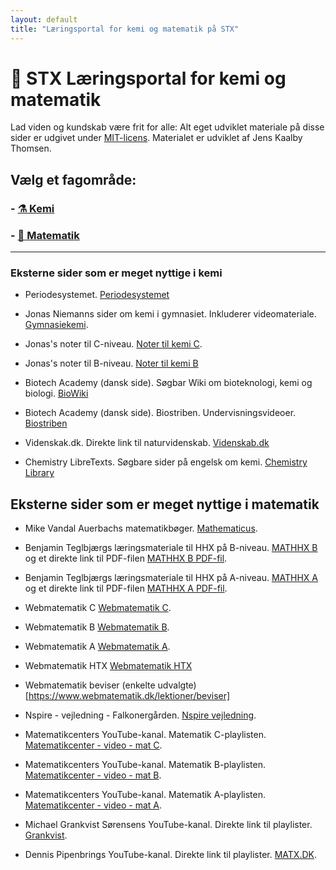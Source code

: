 ```yaml
---
layout: default
title: "Læringsportal for kemi og matematik på STX"
---
```


# 📘 STX Læringsportal for kemi og matematik

Lad viden og kundskab være frit for alle: Alt eget udviklet materiale på disse sider er udgivet under [MIT-licens](https://opensource.org/licenses/MIT). Materialet er udviklet af Jens Kaalby Thomsen.

## Vælg et fagområde:

### - [⚗️ Kemi](./kemi/index.md)
### - [📐 Matematik](./matematik/index.html)

--- 

### Eksterne sider som er meget nyttige i kemi
- Periodesystemet. [Periodesystemet](https://ptable.com/?lang=da#Egenskaber/Serie)

- Jonas Niemanns sider om kemi i gymnasiet. Inkluderer videomateriale. [Gymnasiekemi](https://www.gymnasiekemi.com/).

- Jonas's noter til C-niveau. [Noter til kemi C](https://www.gymnasiekemi.com/uploads/9/3/4/8/93484852/noter_-_kemi_c_-_jonas_niemann_-_1.4.pdf).

- Jonas's noter til B-niveau. [Noter til kemi B](https://www.gymnasiekemi.com/ressourcer-kemi-b.html)

- Biotech Academy (dansk side). Søgbar Wiki om bioteknologi, kemi og biologi. [BioWiki](https://www.biotechacademy.dk/undervisning/ordliste-indeks/)

- Biotech Academy (dansk side). Biostriben. Undervisningsvideoer. [Biostriben](https://www.biotechacademy.dk/e-learning/biostriben/gymnasie/)

- Videnskak.dk. Direkte link til naturvidenskab. [Videnskab.dk](https://videnskab.dk/naturvidenskab/)

- Chemistry LibreTexts. Søgbare sider på engelsk om kemi. [Chemistry Library](https://chem.libretexts.org/)

## Eksterne sider som er meget nyttige i matematik

- Mike Vandal Auerbachs matematikbøger. [Mathematicus](https://mathematicus.dk/matematik/).

- Benjamin Teglbjærgs læringsmateriale til HHX på B-niveau. [MATHHX B](https://www.mathhx.dk/b/index.html) og et direkte link til PDF-filen [MATHHX B PDF-fil](https://www.mathhx.dk/b/mathhx-b.pdf).
- Benjamin Teglbjærgs læringsmateriale til HHX på A-niveau. [MATHHX A](https://www.mathhx.dk/a/index.html) og et direkte link til PDF-filen [MATHHX A PDF-fil](https://www.mathhx.dk/a/mathhx-a.pdf).

- Webmatematik C [Webmatematik C](https://www.webmatematik.dk/lektioner/matematik-c).
- Webmatematik B [Webmatematik B](https://www.webmatematik.dk/lektioner/matematik-b).
- Webmatematik A [Webmatematik A](https://www.webmatematik.dk/lektioner/matematik-a).
- Webmatematik HTX [Webmatematik HTX](https://www.webmatematik.dk/lektioner/saerligt-for-htx)
- Webmatematik beviser (enkelte udvalgte) [https://www.webmatematik.dk/lektioner/beviser]



- Nspire - vejledning - Falkonergården. [Nspire vejledning](https://sites.google.com/a/falgoo.dk/nspire-vejledning/).

- Matematikcenters YouTube-kanal. Matematik C-playlisten. [Matematikcenter - video - mat C](https://www.youtube.com/playlist?list=PLBi8bp4skXCg701byNkOxDBirLsSOwNF2).
- Matematikcenters YouTube-kanal. Matematik B-playlisten. [Matematikcenter - video - mat B](https://www.youtube.com/playlist?list=PLBi8bp4skXCizgWdbuFGCn782Yth3CqMJ).
- Matematikcenters YouTube-kanal. Matematik A-playlisten. [Matematikcenter - video - mat A](https://www.youtube.com/playlist?list=PLBi8bp4skXCjbRdmkkAIf0rjJF8E_4bLp).


- Michael Grankvist Sørensens YouTube-kanal. Direkte link til playlister. [Grankvist](https://www.youtube.com/@michaelgrankvistsrensen4337/playlists).

- Dennis Pipenbrings YouTube-kanal. Direkte link til playlister. [MATX.DK](https://www.youtube.com/@DennisPipenbring/playlists).










